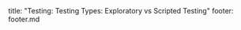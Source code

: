 <frontmatter>
title: "Testing: Testing Types: Exploratory vs Scripted Testing"
footer: footer.md
</frontmatter>

<include src="navbar.md" boilerplate />

<include src="container-inPage-asFlat.md" boilerplate />